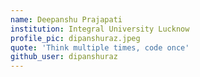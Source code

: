 ```yaml
---
name: Deepanshu Prajapati
institution: Integral University Lucknow
profile_pic: dipanshuraz.jpeg
quote: 'Think multiple times, code once'
github_user: dipanshuraz
---
```

